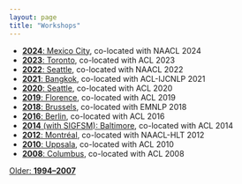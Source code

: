 ```yaml
---
layout: page
title: "Workshops"
---
```

- [**2024**: Mexico City](2024), co-located with NAACL 2024
- [**2023**: Toronto](2023), co-located with ACL 2023
- [**2022**: Seattle](2022), co-located with NAACL 2022
- [**2021**: Bangkok](2021), co-located with ACL-IJCNLP 2021
- [**2020**: Seattle](2020), co-located with ACL 2020
- [**2019**: Florence](2019), co-located with ACL 2019
- [**2018**: Brussels](2018), co-located with EMNLP 2018
- [**2016**: Berlin](https://www2.ling.ohio-state.edu/sigmorphon/), co-located with ACL 2016
- [**2014** (with SIGFSM): Baltimore](http://mirror.aclweb.org/acl2014/W14-28/index.html), co-located with ACL 2014
- [**2012**: Montréal](http://www.nltg.brighton.ac.uk/research/sigmorphon2012/), co-located with NAACL-HLT 2012
- [**2010**: Uppsala](https://quote.ucsd.edu/phonoloblog/2010/01/16/sigmorphon-2010/), co-located with ACL 2010
- [**2008**: Columbus](http://dblp1.uni-trier.de/db/conf/sigmorphon/sigmorphon2008), co-located with ACL 2008

[Older: **1994–2007**](http://salad.cs.swarthmore.edu/sigphon/biblio/proceedings.php)
